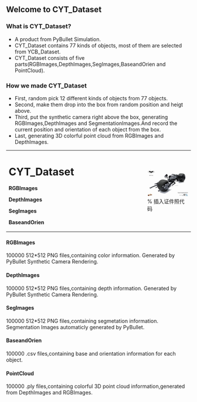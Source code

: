 ## Welcome to CYT_Dataset
### What is CYT_Dataset?
- A product from PyBullet Simulation.
- CYT_Dataset contains 77 kinds of objects, most of them are selected from YCB_Dataset.
- CYT_Dataset consists of five parts(RGBImages,DepthImages,SegImages,BaseandOrien and PointCloud).
### How we made CYT_Dataset
- First, random pick 12 different kinds of objects from 77 objects.
- Second, make them drop into the box from random position and heigt above.
- Third, put the synthetic camera right above the box, generating RGBImages,DepthImages and SegmentationImages.And record the current position and orientation of each object from the box.
- Last, generating 3D colorful point cloud from RGBImages and DepthImages.

<table border="0">
  <tr>
    <td width="75%">
      <h1>CYT_Dataset</h1>
      <p><b>RGBImages</b></p>
      <p><b>DepthImages</b></p>
      <p><b>SegImages</b></p>
      <p><b>BaseandOrien</b></p>
    </td>
    <td width="25%">
      <img src="/123.jpg" width="100%">      % 插入证件照代码
    </td>
  </tr>
</table>

#### RGBImages
100000 512*512 PNG files,containing color information. Generated by PyBullet Synthetic Camera Rendering.
#### DepthImages
100000 512*512 PNG files,containing depth information. Generated by PyBullet Synthetic Camera Rendering.
#### SegImages
100000 512*512 PNG files,containing segmetation information. Segmentation Images automaticly generated by PyBullet.
#### BaseandOrien
100000 .csv files,containing base and orientation information for each object.
#### PointCloud
100000 .ply files,containing colorful 3D point cloud information,generated from DepthImages and RGBImages.
